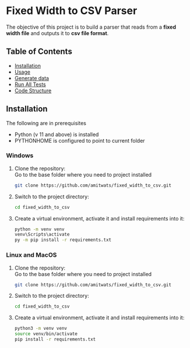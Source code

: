 # Fixed Width to CSV Parser

The objective of this project is to build a parser that reads from a **fixed width file** and outputs it to **csv file format**.

## Table of Contents

- [Installation](#installation)
- [Usage](#usage)
- [Generate data](#generate-data)
- [Run All Tests](#run-all-tests)
- [Code Structure](#code-structure)

## Installation

The following are in prerequisites
* Python (v 11 and above) is installed
* PYTHONHOME is configured to point to current folder

### Windows
1. Clone the repository:<br>
   Go to the base folder where you need to project installed
   ```bash
   git clone https://github.com/amitwats/fixed_width_to_csv.git
2. Switch to the project directory:
   ```bash
   cd fixed_width_to_csv
3. Create a virtual environment, activate it and install requirements into it:
   ```bash
   python -m venv venv
   venv\Scripts\activate
   py -m pip install -r requirements.txt
### Linux and MacOS
1. Clone the repository:<br>
   Go to the base folder where you need to project installed
   ```bash
   git clone https://github.com/amitwats/fixed_width_to_csv.git
2. Switch to the project directory:
   ```bash
   cd fixed_width_to_csv
3. Create a virtual environment, activate it and install requirements into it:
   ```bash
   python3 -m venv venv
   source venv/bin/activate
   pip install -r requirements.txt

